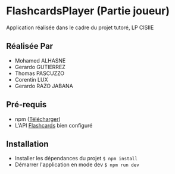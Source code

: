 # FlashcardsPlayer (Partie joueur)

Application réalisée dans le cadre du projet tutoré, LP CISIIE

## Réalisée Par

- Mohamed ALHASNE
- Gerardo GUTIERREZ
- Thomas PASCUZZO
- Corentin LUX
- Gerardo RAZO JABANA

## Pré-requis

- npm ([Télécharger](https://www.npmjs.com/get-npm))
- L'API [Flashcards](https://github.com/Kojuri/flashcards) bien configuré

## Installation

- Installer les dépendances du projet `$ npm install`
- Démarrer l'application en mode dev `$ npm run dev`
